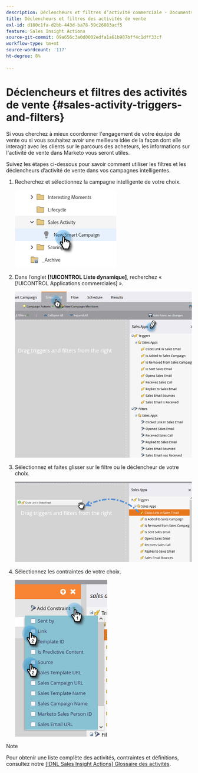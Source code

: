 ```yaml
---
description: Déclencheurs et filtres d’activité commerciale - Documents Marketo - Documentation du produit
title: Déclencheurs et filtres des activités de vente
exl-id: d180c1fa-d2bb-443d-ba78-59c26083acf5
feature: Sales Insight Actions
source-git-commit: 09a656c3a0d0002edfa1a61b987bff4c1dff33cf
workflow-type: tm+mt
source-wordcount: '117'
ht-degree: 8%

---
```


# Déclencheurs et filtres des activités de vente {#sales-activity-triggers-and-filters}

Si vous cherchez à mieux coordonner l&#39;engagement de votre équipe de vente ou si vous souhaitez avoir une meilleure idée de la façon dont elle interagit avec les clients sur le parcours des acheteurs, les informations sur l&#39;activité de vente dans Marketo vous seront utiles.

Suivez les étapes ci-dessous pour savoir comment utiliser les filtres et les déclencheurs d’activité de vente dans vos campagnes intelligentes.

1. Recherchez et sélectionnez la campagne intelligente de votre choix.

   ![](assets/sales-activity-triggers-and-filters-1.png)

1. Dans l’onglet **[!UICONTROL Liste dynamique]**, recherchez « [!UICONTROL Applications commerciales] ».

   ![](assets/sales-activity-triggers-and-filters-2.png)

1. Sélectionnez et faites glisser sur le filtre ou le déclencheur de votre choix.

   ![](assets/sales-activity-triggers-and-filters-3.png)

1. Sélectionnez les contraintes de votre choix.

   ![](assets/sales-activity-triggers-and-filters-4.png)

>[!NOTE]
>
>Pour obtenir une liste complète des activités, contraintes et définitions, consultez notre [[!DNL Sales Insight Actions] Glossaire des activités](/help/marketo/product-docs/marketo-sales-insight/actions/marketo/sales-insight-actions-activity-glossary.md).
